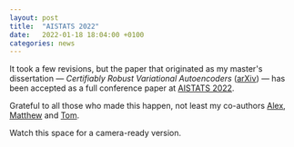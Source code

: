 ```yaml
---
layout: post
title:  "AISTATS 2022"
date:   2022-01-18 18:04:00 +0100
categories: news
---
```


It took a few revisions, but the paper that originated as my master's dissertation —
_Certifiably Robust Variational Autoencoders_ ([arXiv](https://arxiv.org/abs/2102.07559))
— has been accepted as a full conference paper at
[AISTATS 2022](http://aistats.org/aistats2022/).

Grateful to all those who made this happen, not least my co-authors
[Alex](https://alexander-camuto.github.io/about/),
[Matthew](https://www.turing.ac.uk/people/researchers/matthew-willetts) and
[Tom](https://www.robots.ox.ac.uk/~twgr/).

Watch this space for a camera-ready version.